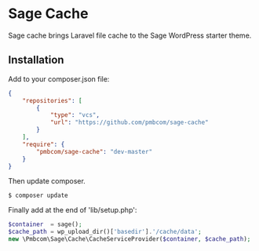 # Sage Cache

Sage cache brings Laravel file cache to the Sage WordPress starter theme.

## Installation

Add to your composer.json file:

```json
{
    "repositories": [
        {
            "type": "vcs",
            "url": "https://github.com/pmbcom/sage-cache"
        }
    ],
    "require": {
        "pmbcom/sage-cache": "dev-master"
    }
}
```

Then update composer.

```shell
$ composer update
```

Finally add at the end of 'lib/setup.php':

```php
$container  = sage();
$cache_path = wp_upload_dir()['basedir'].'/cache/data';
new \Pmbcom\Sage\Cache\CacheServiceProvider($container, $cache_path);
```
